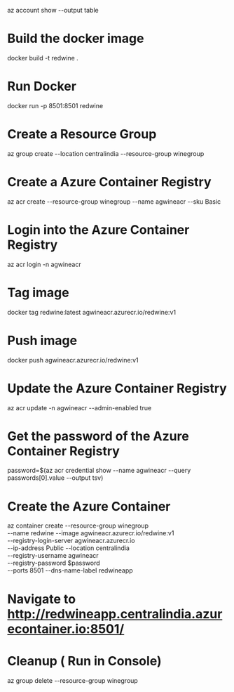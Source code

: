 az account show --output table

# Build the docker image       
docker build -t redwine .   

# Run Docker   
docker run -p 8501:8501 redwine

# Create a Resource Group      
az group create --location centralindia --resource-group winegroup 

# Create a Azure Container Registry    
az acr create --resource-group winegroup --name agwineacr --sku Basic 

# Login into the Azure Container Registry   
az acr login -n agwineacr   

# Tag image      

docker tag redwine:latest agwineacr.azurecr.io/redwine:v1   

# Push image  
docker push agwineacr.azurecr.io/redwine:v1

# Update the  Azure Container Registry 
az acr update -n agwineacr --admin-enabled true       

# Get the password of the Azure Container Registry  
password=$(az acr credential show --name agwineacr --query passwords[0].value --output tsv)

# Create the Azure Container    
az container create  --resource-group winegroup  \
--name redwine --image agwineacr.azurecr.io/redwine:v1  \
--registry-login-server agwineacr.azurecr.io \
--ip-address Public  --location centralindia  \
--registry-username agwineacr \
--registry-password $password  \
--ports 8501 --dns-name-label redwineapp   

# Navigate to http://redwineapp.centralindia.azurecontainer.io:8501/

# Cleanup ( Run in Console)   
az group delete --resource-group winegroup



